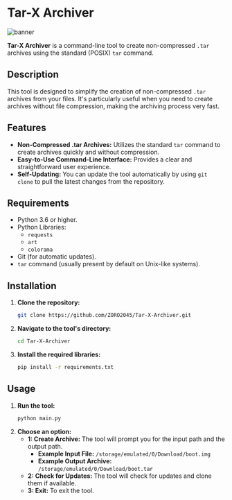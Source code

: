 # Tar-X Archiver

![banner](https://raw.githubusercontent.com/ZORO2045/Tar-X-Archiver/main/banner.png)

**Tar-X Archiver** is a command-line tool to create non-compressed `.tar` archives using the standard (POSIX) `tar` command.

## Description

This tool is designed to simplify the creation of non-compressed `.tar` archives from your files. It's particularly useful when you need to create archives without file compression, making the archiving process very fast.

## Features

*   **Non-Compressed .tar Archives:** Utilizes the standard `tar` command to create archives quickly and without compression.
*   **Easy-to-Use Command-Line Interface:** Provides a clear and straightforward user experience.
*   **Self-Updating:** You can update the tool automatically by using `git clone` to pull the latest changes from the repository.

## Requirements

*   Python 3.6 or higher.
*   Python Libraries:
    *   `requests`
    *   `art`
    *   `colorama`
*   Git (for automatic updates).
*   `tar` command (usually present by default on Unix-like systems).

## Installation

1.  **Clone the repository:**
    ```bash
    git clone https://github.com/ZORO2045/Tar-X-Archiver.git
    ```
2.  **Navigate to the tool's directory:**
    ```bash
    cd Tar-X-Archiver
    ```
3.  **Install the required libraries:**
    ```bash
    pip install -r requirements.txt
    ```

## Usage

1.  **Run the tool:**
    ```bash
    python main.py
    ```
2.  **Choose an option:**
    *   **1: Create Archive:** The tool will prompt you for the input path and the output path.
        *   **Example Input File:** `/storage/emulated/0/Download/boot.img`
        *   **Example Output Archive:** `/storage/emulated/0/Download/boot.tar`
    *   **2: Check for Updates:** The tool will check for updates and clone them if available.
    *   **3: Exit:** To exit the tool.

